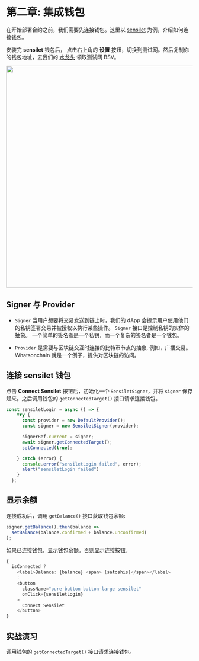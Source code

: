 # 第二章: 集成钱包

在开始部署合约之前，我们需要先连接钱包。这里以 [sensilet](https://sensilet.com) 为例，介绍如何连接钱包。

安装完 **sensilet** 钱包后， 点击右上角的 **设置** 按钮，切换到测试网。然后复制你的钱包地址，去我们的 [水龙头](https://scrypt.io/#faucet) 领取测试网 BSV。

<img src="https://github.com/sCrypt-Inc/image-hosting/blob/master/learn-scrypt-courses/testcoin.gif?raw=true" width="600">

## Signer 与 Provider

- `Signer` 当用户想要将交易发送到链上时，我们的 dApp 会提示用户使用他们的私钥签署交易并被授权以执行某些操作。 `Signer` 接口是控制私钥的实体的抽象。 一个简单的签名者是一个私钥，而一个复杂的签名者是一个钱包。

- `Provider` 是需要与区块链交互时连接的比特币节点的抽象, 例如，广播交易。 Whatsonchain 就是一个例子，提供对区块链的访问。


## 连接 **sensilet** 钱包

点击 **Connect Sensilet** 按钮后，初始化一个 `SensiletSigner`，并将 `signer` 保存起来。之后调用钱包的 `getConnectedTarget()` 接口请求连接钱包。

```ts
const sensiletLogin = async () => {
    try {
      const provider = new DefaultProvider();
      const signer = new SensiletSigner(provider);

      signerRef.current = signer;
      await signer.getConnectedTarget();
      setConnected(true);

    } catch (error) {
      console.error("sensiletLogin failed", error);
      alert("sensiletLogin failed")
    }
  };
```

## 显示余额

连接成功后，调用 `getBalance()` 接口获取钱包余额:

```ts
signer.getBalance().then(balance => 
  setBalance(balance.confirmed + balance.unconfirmed)
);
```

如果已连接钱包，显示钱包余额。否则显示连接按钮。

```ts
{
  isConnected ?
    <label>Balance: {balance} <span> (satoshis)</span></label>
    :
    <button
      className="pure-button button-large sensilet"
      onClick={sensiletLogin}
    >
      Connect Sensilet
    </button>
}
```

## 实战演习

调用钱包的 `getConnectedTarget()` 接口请求连接钱包。
